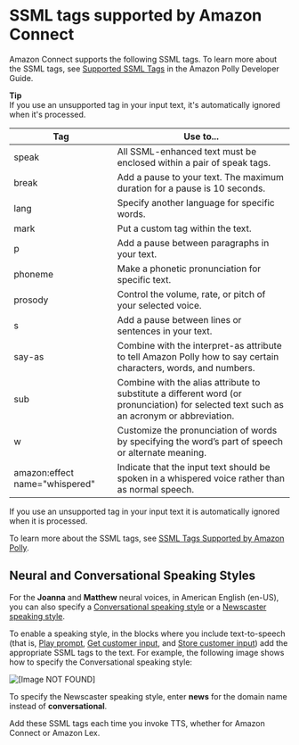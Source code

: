 # SSML tags supported by Amazon Connect<a name="supported-ssml-tags"></a>

Amazon Connect supports the following SSML tags\. To learn more about the SSML tags, see [Supported SSML Tags](https://docs.aws.amazon.com/polly/latest/dg/supportedtags.html) in the Amazon Polly Developer Guide\.

**Tip**  
If you use an unsupported tag in your input text, it's automatically ignored when it's processed\. 


| Tag | Use to\.\.\. | 
| --- | --- | 
|  speak  |  All SSML\-enhanced text must be enclosed within a pair of speak tags\.  | 
|  break  |  Add a pause to your text\. The maximum duration for a pause is 10 seconds\.  | 
|  lang  |  Specify another language for specific words\.  | 
|  mark  |  Put a custom tag within the text\.  | 
|  p  |  Add a pause between paragraphs in your text\.   | 
| phoneme | Make a phonetic pronunciation for specific text\. | 
| prosody | Control the volume, rate, or pitch of your selected voice\. | 
| s | Add a pause between lines or sentences in your text\. | 
| say\-as | Combine with the interpret\-as attribute to tell Amazon Polly how to say certain characters, words, and numbers\. | 
| sub | Combine with the alias attribute to substitute a different word \(or pronunciation\) for selected text such as an acronym or abbreviation\. | 
| w | Customize the pronunciation of words by specifying the word’s part of speech or alternate meaning\. | 
| amazon:effect name="whispered"  | Indicate that the input text should be spoken in a whispered voice rather than as normal speech\. | 

If you use an unsupported tag in your input text it is automatically ignored when it is processed\. 

To learn more about the SSML tags, see [SSML Tags Supported by Amazon Polly](https://docs.aws.amazon.com/polly/latest/dg/supported-ssml.html)\.

## Neural and Conversational Speaking Styles<a name="neural-and-conversational-tts"></a>

For the **Joanna** and **Matthew** neural voices, in American English \(en\-US\), you can also specify a [Conversational speaking style](https://docs.aws.amazon.com/polly/latest/dg/ntts-speakingstyles.html) or a [Newscaster speaking style](https://docs.aws.amazon.com/polly/latest/dg/ntts-speakingstyles.html)\.

To enable a speaking style, in the blocks where you include text\-to\-speech \(that is, [Play prompt](play.md), [Get customer input](get-customer-input.md), and [Store customer input](store-customer-input.md)\) add the appropriate SSML tags to the text\. For example, the following image shows how to specify the Conversational speaking style:

![\[Image NOT FOUND\]](http://docs.aws.amazon.com/connect/latest/adminguide/images/set-voice-tts-example.png)

To specify the Newscaster speaking style, enter **news** for the domain name instead of **conversational**\.

Add these SSML tags each time you invoke TTS, whether for Amazon Connect or Amazon Lex\.